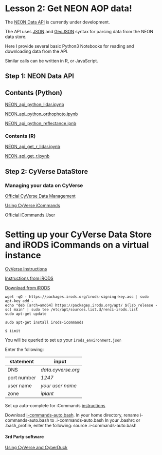 # Lesson 2: Get NEON AOP data!

The [NEON Data API](https://github.com/NEONScience/neon-data-api) is currently under development.

The API uses [JSON](https://www.json.org/) and [GeoJSON](http://geojson.org/) syntax for parsing data from the NEON data store.

Here I provide several basic Python3 Notebooks for reading and downloading data from the API.

Similar calls can be written in R, or JavaScript. 

## Step 1: NEON Data API


## Contents (Python)


[NEON_api_python_lidar.ipynb]()

[NEON_api_python_orthophoto.ipynb]()

[NEON_api_python_reflectance.ipnb]()


### Contents (R)

[NEON_api_get_r_lidar.ipynb]()

[NEON_api_get_r.ipynb]()

## Step 2: CyVerse DataStore

### Managing your data on CyVerse

[Official CyVerse Data Management](http://www.cyverse.org/manage-data)

[Using CyVerse iCommands](https://pods.iplantcollaborative.org/wiki/display/DS/Using+iCommands)

[Official iCommands User](https://docs.irods.org/4.2.2/icommands/user/)

Setting up your CyVerse Data Store and iRODS iCommands on a virtual instance
============================================================================

[CyVerse Instructions](https://pods.iplantcollaborative.org/wiki/display/DS/Setting+Up+iCommands)

[Instructions from iRODS](https://packages.irods.org/)

[Download from iRODS](https://irods.org/download/)

```
wget -qO - https://packages.irods.org/irods-signing-key.asc | sudo apt-key add -
echo "deb [arch=amd64] https://packages.irods.org/apt/ $(lsb_release -sc) main" | sudo tee /etc/apt/sources.list.d/renci-irods.list
sudo apt-get update

sudo apt-get install irods-icommands
```

```
$ iinit
```
You will be queried to set up your `irods_environment.json`

Enter the following:

|statement|input|  
|---------|-----|
| DNS | *data.cyverse.org* |
|port number|*1247*|
|user name| *your user name*|
|zone|*iplant*|

Set up auto-complete for iCommands
[instructions](https://pods.iplantcollaborative.org/wiki/display/DS/Setting+Up+iCommands)

Download [i-commands-auto.bash](https://pods.iplantcollaborative.org/wiki/download/attachments/6720192/i-commands-auto.bash).
In your home directory, rename i-commands-auto.bash to .i-commands-auto.bash
In your .bashrc or .bash_profile, enter the following: 
source .i-commands-auto.bash

#### 3rd Party software

[Using CyVerse and CyberDuck](http://cyberduck-quickstart.readthedocs.io/en/latest/#)



